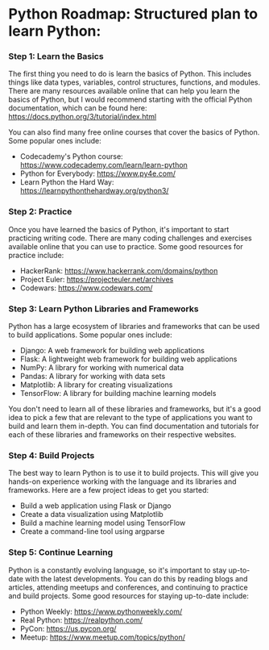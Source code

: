 # Python Roadmap: Structured plan to learn Python:

### Step 1: Learn the Basics

The first thing you need to do is learn the basics of Python. This includes things like data types, variables, control structures, functions, and modules. There are many resources available online that can help you learn the basics of Python, but I would recommend starting with the official Python documentation, which can be found here: https://docs.python.org/3/tutorial/index.html

You can also find many free online courses that cover the basics of Python. Some popular ones include:

- Codecademy's Python course: https://www.codecademy.com/learn/learn-python
- Python for Everybody: https://www.py4e.com/
- Learn Python the Hard Way: https://learnpythonthehardway.org/python3/

### Step 2: Practice

Once you have learned the basics of Python, it's important to start practicing writing code. There are many coding challenges and exercises available online that you can use to practice. Some good resources for practice include:

- HackerRank: https://www.hackerrank.com/domains/python
- Project Euler: https://projecteuler.net/archives
- Codewars: https://www.codewars.com/

### Step 3: Learn Python Libraries and Frameworks

Python has a large ecosystem of libraries and frameworks that can be used to build applications. Some popular ones include:

- Django: A web framework for building web applications
- Flask: A lightweight web framework for building web applications
- NumPy: A library for working with numerical data
- Pandas: A library for working with data sets
- Matplotlib: A library for creating visualizations
- TensorFlow: A library for building machine learning models

You don't need to learn all of these libraries and frameworks, but it's a good idea to pick a few that are relevant to the type of applications you want to build and learn them in-depth. You can find documentation and tutorials for each of these libraries and frameworks on their respective websites.

### Step 4: Build Projects

The best way to learn Python is to use it to build projects. This will give you hands-on experience working with the language and its libraries and frameworks. Here are a few project ideas to get you started:

- Build a web application using Flask or Django
- Create a data visualization using Matplotlib
- Build a machine learning model using TensorFlow
- Create a command-line tool using argparse

### Step 5: Continue Learning

Python is a constantly evolving language, so it's important to stay up-to-date with the latest developments. You can do this by reading blogs and articles, attending meetups and conferences, and continuing to practice and build projects. Some good resources for staying up-to-date include:

- Python Weekly: https://www.pythonweekly.com/
- Real Python: https://realpython.com/
- PyCon: https://us.pycon.org/
- Meetup: https://www.meetup.com/topics/python/
